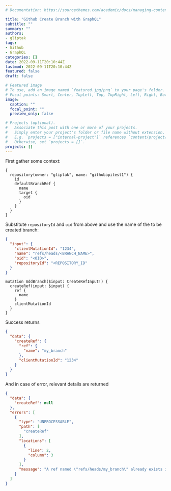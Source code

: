 ```yaml
---
# Documentation: https://sourcethemes.com/academic/docs/managing-content/

title: "Github Create Branch with GraphQL"
subtitle: ""
summary: ""
authors:
- gliptak
tags:
- Github
- GraphQL
categories: []
date: 2022-09-11T20:10:44Z
lastmod: 2022-09-11T20:10:44Z
featured: false
draft: false

# Featured image
# To use, add an image named `featured.jpg/png` to your page's folder.
# Focal points: Smart, Center, TopLeft, Top, TopRight, Left, Right, BottomLeft, Bottom, BottomRight.
image:
  caption: ""
  focal_point: ""
  preview_only: false

# Projects (optional).
#   Associate this post with one or more of your projects.
#   Simply enter your project's folder or file name without extension.
#   E.g. `projects = ["internal-project"]` references `content/project/deep-learning/index.md`.
#   Otherwise, set `projects = []`.
projects: []
---
```


First gather some context:

```
{
  repository(owner: "gliptak", name: "githubapitest1") {
    id
    defaultBranchRef {
      name
      target {
        oid
      }
    }
  }
}
```

Substitute `repositoryId` and `oid` from above and use the name of the to be created branch:

```json
{
  "input": {
    "clientMutationId": "1234",
    "name": "refs/heads/<BRANCH_NAME>",
    "oid": "<OID>",
    "repositoryId": "<REPOSITORY_ID"
  }
}
```

```
mutation AddBranch($input: CreateRefInput!) {
  createRef(input: $input) {
    ref {
      name
    }
    clientMutationId
  }
}
```

Success returns

```json
{
  "data": {
    "createRef": {
      "ref": {
        "name": "my_branch"
      },
      "clientMutationId": "1234"
    }
  }
}
```

And in case of error, relevant details are returned

```json
{
  "data": {
    "createRef": null
  },
  "errors": [
    {
      "type": "UNPROCESSABLE",
      "path": [
        "createRef"
      ],
      "locations": [
        {
          "line": 2,
          "column": 3
        }
      ],
      "message": "A ref named \"refs/heads/my_branch\" already exists in the repository."
    }
  ]
}
```